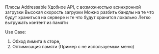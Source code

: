 Плюсы Addressable
Удобное API, с возможностью асинхронной загрузки
Высокая скорость загрузки
Можно разбить бандлы на те что будут храниться на сервере и те что будут хранится локально
Легко выгружать контент из памяти

Use Case:
1) Обход лимита в сторе, 
2) Оптимизация памяти (Пример с не используемым меню)